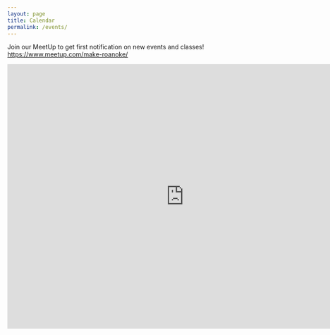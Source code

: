 ```yaml
---
layout: page
title: Calendar
permalink: /events/
---
```

Join our MeetUp to get first notification on new events and classes! <https://www.meetup.com/make-roanoke/>

<iframe src="https://calendar.google.com/calendar/embed?src=c_7f5fc0a12b51ff54c0ae1b9665406db2c8b963693c92ad58b39bdc4afa0b083a%40group.calendar.google.com&ctz=America%2FNew_York" style="border: 0" width="800" height="600" frameborder="0" scrolling="no"></iframe>
